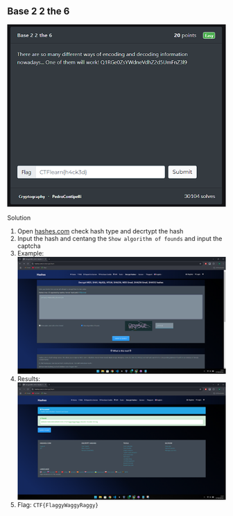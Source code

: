 ## Base 2 2 the 6

![Base 2 2 the 6 - Cryptography](https://github.com/raxh918/CTF/blob/main/ctflearn.com/Base%202%202%20the%206/image.png)

 Solution

1. Open [hashes.com](https://hashes.com/en/decrypt/hash) check hash type and decrtypt the hash
2. Input the hash and centang the ```Show algorithm of founds```  and input the captcha
3. Example:
![Q1RGe0ZsYWdneVdhZ2d5UmFnZ3l9](https://raw.githubusercontent.com/raxh918/CTF/refs/heads/main/ctflearn.com/Base%202%202%20the%206/Screenshot%202024-11-24%20174715.png)
4. Results:
![Base64](https://raw.githubusercontent.com/raxh918/CTF/refs/heads/main/ctflearn.com/Base%202%202%20the%206/Screenshot%202024-11-24%20174734.png)
5. Flag: ```CTF{FlaggyWaggyRaggy}```
